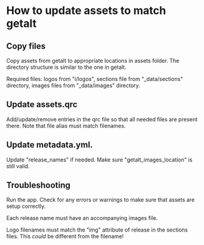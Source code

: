 # How to update assets to match getalt

## Copy files

Copy assets from getalt to appropriate locations in assets folder. The directory structure is similar to the one in getalt.

Required files: logos from "i/logos", sections file from "_data/sections" directory, images files from "_data/images" directory.

## Update assets.qrc

Add/update/remove entries in the qrc file so that all needed files are present there. Note that file alias must match filenames.

## Update metadata.yml.
Update "release_names" if needed.
Make sure "getalt_images_location" is still valid.

## Troubleshooting
Run the app. Check for any errors or warnings to make sure that assets are setup correctly.

Each release name must have an accompanying images file.

Logo filenames must match the "img" attribute of release in the sections files. This *could* be different from the filename!
